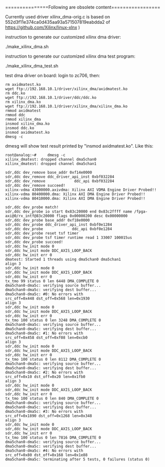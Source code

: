 
===============Following are obsolete content=================

Currently used driver xilinx_dma-orig.c is based on 552d3f11e374ca0d435aa93a571507819eabdda2 of https://github.com/Xilinx/linux-xlnx )

instruction to generate our customized xilinx dma driver:

./make_xilinx_dma.sh

instruction to generate our customized xilinx dma test program:

./make_xilinx_dma_test.sh

test dma driver on board: login to zc706, then:

    rm axidmatest.ko
    wget ftp://192.168.10.1/driver/xilinx_dma/axidmatest.ko
    rm ddc.ko
    wget ftp://192.168.10.1/driver/ddc/ddc.ko
    rm xilinx_dma.ko
    wget ftp://192.168.10.1/driver/xilinx_dma/xilinx_dma.ko
    rmmod axidmatest
    rmmod ddc
    rmmod xilinx_dma
    insmod xilinx_dma.ko
    insmod ddc.ko
    insmod axidmatest.ko
    dmesg -c

dmesg will show test result printed by "insmod axidmatest.ko". Like this:

    root@analog:~#     dmesg -c
    xilinx_dmatest: dropped channel dma5chan0
    xilinx_dmatest: dropped channel dma5chan1

    sdr,ddc dev_remove base_addr 0xf14e0000
    sdr,ddc dev_remove ddc_driver_api_inst 0xbf032284
    sdr,ddc dev_remove             ddc_api 0xbf032284
    sdr,ddc dev_remove succeed!
    xilinx-vdma 43000000.axivdma: Xilinx AXI VDMA Engine Driver Probed!!
    xilinx-vdma 80400000.dma: Xilinx AXI DMA Engine Driver Probed!!
    xilinx-vdma 80410000.dma: Xilinx AXI DMA Engine Driver Probed!!

    sdr,ddc dev_probe match!
    sdr,ddc dev_probe io start 0x83c20000 end 0x83c2ffff name /fpga-axi@0/rx_intf@83c20000 flags 0x00000200 desc 0x00000000
    sdr,ddc dev_probe base_addr 0xf18e0000
    sdr,ddc dev_probe ddc_driver_api_inst 0xbf0e1284
    sdr,ddc dev_probe             ddc_api 0xbf0e1284
    sdr,ddc dev_probe reset tsf timer
    sdr,ddc dev_probe tsf timer runtime read 1 33007 100015us
    sdr,ddc dev_probe succeed!
    sdr,ddc hw_init mode 0
    sdr,ddc hw_init mode DDC_AXIS_LOOP_BACK
    sdr,ddc hw_init err 0
    dmatest: Started 1 threads using dma5chan0 dma5chan1
    align 3
    sdr,ddc hw_init mode 0
    sdr,ddc hw_init mode DDC_AXIS_LOOP_BACK
    sdr,ddc hw_init err 0
    tx_tmo 99 status 0 len 6448 DMA_COMPLETE 0
    dma5chan0-dma5c: verifying source buffer...
    dma5chan0-dma5c: verifying dest buffer...
    dma5chan0-dma5c: #0: No errors with 
    src_off=0x448 dst_off=0x568 len=0x1930
    align 3
    sdr,ddc hw_init mode 0
    sdr,ddc hw_init mode DDC_AXIS_LOOP_BACK
    sdr,ddc hw_init err 0
    tx_tmo 100 status 0 len 3248 DMA_COMPLETE 0
    dma5chan0-dma5c: verifying source buffer...
    dma5chan0-dma5c: verifying dest buffer...
    dma5chan0-dma5c: #1: No errors with 
    src_off=0x458 dst_off=0xf08 len=0xcb0
    align 3
    sdr,ddc hw_init mode 0
    sdr,ddc hw_init mode DDC_AXIS_LOOP_BACK
    sdr,ddc hw_init err 0
    tx_tmo 100 status 0 len 8112 DMA_COMPLETE 0
    dma5chan0-dma5c: verifying source buffer...
    dma5chan0-dma5c: verifying dest buffer...
    dma5chan0-dma5c: #2: No errors with 
    src_off=0x10 dst_off=0x20 len=0x1fb0
    align 3
    sdr,ddc hw_init mode 0
    sdr,ddc hw_init mode DDC_AXIS_LOOP_BACK
    sdr,ddc hw_init err 0
    tx_tmo 100 status 0 len 840 DMA_COMPLETE 0
    dma5chan0-dma5c: verifying source buffer...
    dma5chan0-dma5c: verifying dest buffer...
    dma5chan0-dma5c: #3: No errors with 
    src_off=0x1890 dst_off=0x1268 len=0x348
    align 3
    sdr,ddc hw_init mode 0
    sdr,ddc hw_init mode DDC_AXIS_LOOP_BACK
    sdr,ddc hw_init err 0
    tx_tmo 100 status 0 len 7816 DMA_COMPLETE 0
    dma5chan0-dma5c: verifying source buffer...
    dma5chan0-dma5c: verifying dest buffer...
    dma5chan0-dma5c: #4: No errors with 
    src_off=0x80 dst_off=0x168 len=0x1e88
    dma5chan0-dma5c: terminating after 5 tests, 0 failures (status 0)

